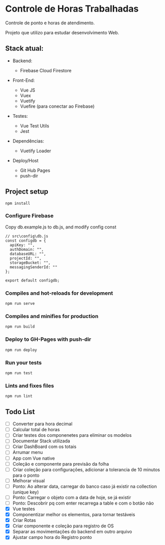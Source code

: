 # Controle de Horas Trabalhadas

Controle de ponto e horas de atendimento.

Projeto que utilizo para estudar desenvolvimento Web.


## Stack atual:
 - Backend:
    - Firebase Cloud Firestore

 - Front-End:
    - Vue JS
    - Vuex
    - Vuetify
    - Vuefire (para conectar ao Firebase)

 - Testes:
    - Vue Test Utils
    - Jest

 - Dependências:
    - Vuetify Loader

 - Deploy/Host
    - Git Hub Pages
    - push-dir


## Project setup
```
npm install
```

### Configure Firebase
Copy db.example.js to db.js, and modify config const
```
// src\config\db.js
const configdb = {
  apiKey: "",
  authDomain: "",
  databaseURL: "",
  projectId: "",
  storageBucket: "",
  messagingSenderId: ""
};

export default configdb;
```

### Compiles and hot-reloads for development
```
npm run serve
```

### Compiles and minifies for production
```
npm run build
```

### Deploy to GH-Pages with push-dir
```
npm run deploy
```

### Run your tests

``` language:javascript
npm run test
```

### Lints and fixes files

``` language:javascript
npm run lint
```

## Todo List

- [ ] Converter para hora decimal
- [ ] Calcular total de horas
- [ ] Criar testes dos componenetes para eliminar os modelos
- [ ] Documentar Stack utilizada
- [ ] Criar DashBoard com os totais
- [ ] Arrumar menu
- [ ] App com Vue native
- [ ] Coleção e componente para previsão da folha
- [ ] Criar coleção para configurações, adicionar a tolerancia de 10 minutos para o ponto
- [ ] Melhorar visual
- [ ] Ponto: Ao alterar data, carregar do banco caso já existir na collection (unique key)
- [ ] Ponto: Carregar o objeto com a data de hoje, se já existir
- [ ] Ponto: Descobrir pq com enter recarrega a table e com o botão não
- [X] Vue testes
- [X] Componentizar melhor os elementos, para tornar testáveis
- [X] Criar Rotas
- [X] Criar componente e coleção para registro de OS
- [X] Separar as movimentações do backend em outro arquivo
- [X] Ajustar campo hora do Registro ponto
